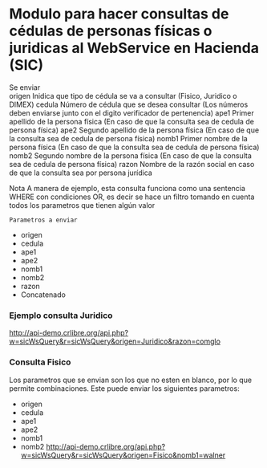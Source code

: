 # Modulo para hacer consultas de cédulas de personas físicas o juridicas al WebService en Hacienda (SIC)
Se enviar                               
        origen Inidica que tipo de cédula se va a consultar (Fisico,  Juridico o DIMEX)
        cedula Número de cédula que se desea consultar (Los números deben enviarse junto con el digito verificador de pertenencia)
		ape1 Primer apellido de la persona física (En caso de que la consulta sea de cedula de persona física)
		ape2 Segundo apellido de la persona física (En caso de que la consulta sea de cedula de persona física)
		nomb1 Primer nombre de la persona física (En caso de que la consulta sea de cedula de persona física)
		nomb2 Segundo nombre de la persona física (En caso de que la consulta sea de cedula de persona física)
		razon Nombre de la razón social en caso de que la consulta sea por persona jurídica

Nota
        A manera de ejemplo, esta consulta funciona como una sentencia WHERE con condiciones OR, es decir
        se hace un filtro tomando en cuenta todos los parametros que tienen algún valor
	
	Parametros a enviar
* origen
* cedula
* ape1
* ape2
* nomb1
* nomb2
* razon
* Concatenado

### Ejemplo consulta Juridico
http://api-demo.crlibre.org/api.php?w=sicWsQuery&r=sicWsQuery&origen=Juridico&razon=comglo
### Consulta Fisico
Los parametros que se envian son los que no esten en blanco, por lo que permite combinaciones.
Este puede enviar los siguientes parametros:
* origen
* cedula
* ape1
* ape2
* nomb1
* nomb2
http://api-demo.crlibre.org/api.php?w=sicWsQuery&r=sicWsQuery&origen=Fisico&nomb1=walner
